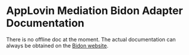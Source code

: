 # AppLovin Mediation Bidon Adapter Documentation

There is no offline doc at the moment. The actual documentation can always be obtained on the
[Bidon website](https://docs.bidon.org/docs/applovin-max/sdk-integration).
